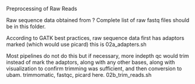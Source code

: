 Preprocessing of Raw Reads

Raw sequence data obtained from ? Complete list of raw fastq files should be in this folder.

According to GATK best practices, raw sequence data first has adaptors marked (which would use picard) this is 02a_adapters.sh

Most pipelines do not do this but if necessary, more indepth qc would trim instead of mark the adaptors, along with any other bases, along with visualization to confirm trimming was sufficient, and then conversion to ubam.
trimmomatic, fastqc, picard here. 02b_trim_reads.sh
